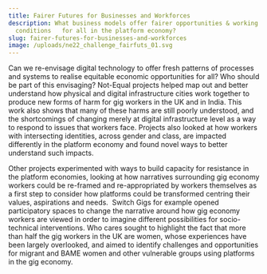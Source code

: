 ```yaml
---
title: Fairer Futures for Businesses and Workforces
description: What business models offer fairer opportunities & working
  conditions   for all in the platform economy?
slug: fairer-futures-for-businesses-and-workforces
image: /uploads/ne22_challenge_fairfuts_01.svg
---
```

Can we re-envisage digital technology to offer fresh patterns of processes and systems to realise equitable economic opportunities for all? Who should be part of this envisaging? Not-Equal projects helped map out and better understand how physical and digital infrastructure cities work together to produce new forms of harm for gig workers in the UK and in India. This work also shows that many of these harms are still poorly understood, and the shortcomings of changing merely at digital infrastructure level as a way to respond to issues that workers face. Projects also looked at how workers with intersecting identities, across gender and class, are impacted differently in the platform economy and found novel ways to better understand such impacts.

Other projects experimented with ways to build capacity for resistance in the platform economies, looking at how narratives surrounding gig economy workers could be re-framed and re-appropriated by workers themselves as a first step to consider how platforms could be transformed centring their values, aspirations and needs.  Switch Gigs for example opened participatory spaces to change the narrative around how gig economy workers are viewed in order to imagine different possibilities for socio-technical interventions. Who cares sought to highlight the fact that more than half the gig workers in the UK are women, whose experiences have been largely overlooked, and aimed to identify challenges and opportunities for migrant and BAME women and other vulnerable groups using platforms in the gig economy.